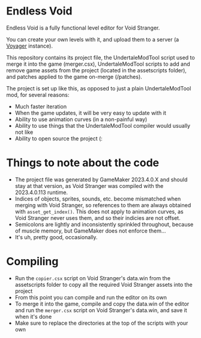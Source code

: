 # Endless Void
Endless Void is a fully functional level editor for Void Stranger. 

You can create your own levels with it, and upload them to a server (a [Voyager](https://github.com/hexfae/voyager) instance).

This repository contains its project file, the UndertaleModTool script used to merge it into the game (merger.csx), 
UndertaleModTool scripts to add and remove game assets from the project (located in the assetscripts folder), and patches applied to the game on-merge (/patches).

The project is set up like this, as opposed to just a plain UndertaleModTool mod, for several reasons:
- Much faster iteration
- When the game updates, it will be very easy to update with it
- Ability to use animation curves (in a non-painful way)
- Ability to use things that the UndertaleModTool compiler would usually not like
- Ability to open source the project (:

# Things to note about the code
- The project file was generated by GameMaker 2023.4.0.X and should stay at that version, as Void Stranger was compiled with the 2023.4.0.113 runtime.
- Indices of objects, sprites, sounds, etc. become mismatched when merging with Void Stranger, so references to them are always obtained with `asset_get_index()`.
This does not apply to animation curves, as Void Stranger never uses them, and so their indicies are not offset.
- Semicolons are lightly and inconsistently sprinkled throughout, because of muscle memory, but GameMaker does not enforce them...
- It's uh, pretty good, occasionally.

# Compiling
- Run the `copier.csx` script on Void Stranger's data.win from the assetscripts folder to copy all the required Void Stranger assets into the project
- From this point you can compile and run the editor on its own
- To merge it into the game, compile and copy the data.win of the editor and run the `merger.csx` script on Void Stranger's data.win, and save it when it's done
- Make sure to replace the directories at the top of the scripts with your own
